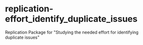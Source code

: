 # replication-effort_identify_duplicate_issues
Replication Package for "Studying the needed effort for identifying duplicate issues"
